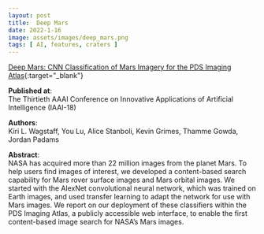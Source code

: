 ```yaml
---
layout: post
title:  Deep Mars
date: 2022-1-16
image: assets/images/deep_mars.png
tags: [ AI, features, craters ]
---
```


[Deep Mars: CNN Classification of Mars Imagery for the PDS Imaging Atlas](https://ojs.aaai.org/index.php/AAAI/article/view/11404){:target="_blank"} 

**Published at**:   
The Thirtieth AAAI Conference on Innovative Applications of Artificial Intelligence (IAAI-18)

**Authors**:   
Kiri L. Wagstaff, You Lu, Alice Stanboli, Kevin Grimes, Thamme Gowda, Jordan Padams

**Abstract**:   
NASA has acquired more than 22 million images from the planet Mars. To help users find images of interest, we developed a content-based search capability for Mars rover surface images and Mars orbital images. We started with the AlexNet convolutional neural network, which was trained on Earth images, and used transfer learning to adapt the network for use with Mars images. We report on our deployment of these classifiers within the PDS Imaging Atlas, a publicly accessible web interface, to enable the first content-based image search for NASA’s Mars images.
